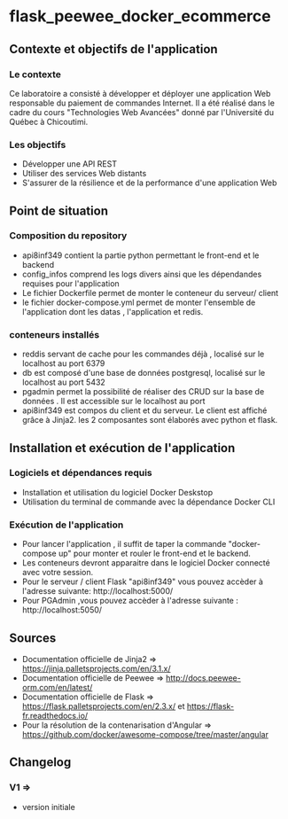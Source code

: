 # flask_peewee_docker_ecommerce

## Contexte et objectifs de l'application 

### Le contexte
Ce laboratoire a consisté à développer et déployer une application Web responsable du paiement de commandes Internet. Il a été réalisé dans le cadre du cours "Technologies Web Avancées" donné par l'Université du Québec à Chicoutimi. 

### Les objectifs 
- Développer une API REST
- Utiliser des services Web distants
- S'assurer de la résilience et de la performance d'une application Web

## Point de situation
### Composition du repository
- api8inf349 contient la partie python permettant le front-end et le backend 
- config_infos comprend les logs divers ainsi que les dépendandes requises pour l'application 
- Le fichier Dockerfile permet de monter le conteneur du serveur/ client 
- le fichier docker-compose.yml permet de monter l'ensemble de l'application dont les datas , l'application et redis.
### conteneurs installés 
- reddis servant de cache pour les commandes déjà , localisé sur le localhost au port 6379
- db est composé d'une base de données postgresql, localisé sur le localhost au port 5432
- pgadmin permet la possibilité de réaliser des CRUD sur la base de données . Il est accessible sur le localhost au port 
- api8inf349 est compos du client et du serveur. Le client est affiché grâce à Jinja2. les 2 composantes sont élaborés avec python et flask.



## Installation et exécution de l'application

### Logiciels et dépendances requis 
- Installation et utilisation du logiciel Docker Deskstop
- Utilisation du terminal de commande avec la dépendance Docker CLI
### Exécution de l'application 

- Pour lancer l'application , il suffit de taper la commande "docker-compose up" pour monter et rouler le front-end et le backend.
- Les conteneurs devront apparaitre dans le logiciel Docker connecté avec votre session.
- Pour le serveur / client Flask "api8inf349" vous pouvez accèder à l'adresse suivante: http://localhost:5000/
- Pour PGAdmin ,vous pouvez accèder à l'adresse suivante : http://localhost:5050/

## Sources

- Documentation officielle de Jinja2 => https://jinja.palletsprojects.com/en/3.1.x/
- Documentation officielle de Peewee => http://docs.peewee-orm.com/en/latest/
- Documentation officielle de Flask => https://flask.palletsprojects.com/en/2.3.x/ et https://flask-fr.readthedocs.io/
- Pour la résolution de la contenarisation d'Angular => https://github.com/docker/awesome-compose/tree/master/angular

## Changelog
### V1 => 
- version initiale
